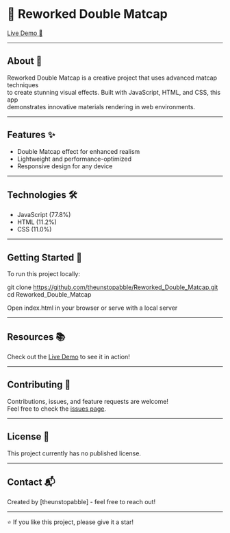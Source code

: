 # 🎨 Reworked Double Matcap

[Live Demo 🚀](https://reworked-double-matcap-unstopabble.netlify.app/)

---

## About 📝

Reworked Double Matcap is a creative project that uses advanced matcap techniques  
to create stunning visual effects. Built with JavaScript, HTML, and CSS, this app  
demonstrates innovative materials rendering in web environments.

---

## Features ✨

- Double Matcap effect for enhanced realism  
- Lightweight and performance-optimized  
- Responsive design for any device

---

## Technologies 🛠️

- JavaScript (77.8%)  
- HTML (11.2%)  
- CSS (11.0%)

---

## Getting Started 🚀

To run this project locally:

git clone https://github.com/theunstopabble/Reworked_Double_Matcap.git
cd Reworked_Double_Matcap

Open index.html in your browser or serve with a local server


---

## Resources 📚

Check out the [Live Demo](https://reworked-double-matcap-unstopabble.netlify.app/) to see it in action!

---

## Contributing 🤝

Contributions, issues, and feature requests are welcome!  
Feel free to check the [issues page](https://github.com/theunstopabble/Reworked_Double_Matcap/issues).

---

## License 📄

This project currently has no published license.

---

## Contact 📬

Created by [theunstopabble] - feel free to reach out!

---

⭐ If you like this project, please give it a star!
